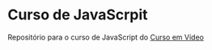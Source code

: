 # Curso de JavaScrpit

Repositório para o curso de JavaScript do [Curso em Vídeo](https://www.youtube.com/CursoemVideo)